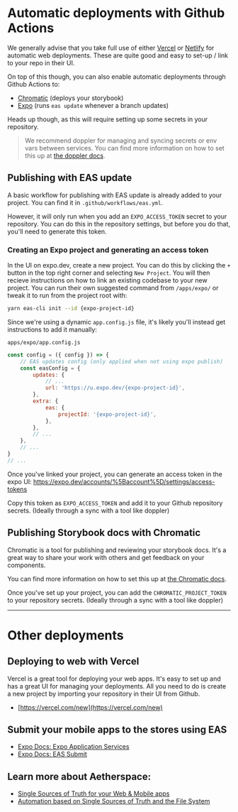 # Automatic deployments with Github Actions

We generally advise that you take full use of either [Vercel](vercel.com) or [Netlify](netlify.com) for automatic web deployments. These are quite good and easy to set-up / link to your repo in their UI.

On top of this though, you can also enable automatic deployments through Github Actions to:
- [Chromatic](https://www.chromatic.com/) (deploys your storybook)
- [Expo](https://github.com/expo/expo-github-action) (runs `eas update` whenever a branch updates)

Heads up though, as this will require setting up some secrets in your repository.

> We recommend doppler for managing and syncing secrets or env vars between services. You can find more information on how to set this up at [the doppler docs](https://docs.doppler.com/docs/github-actions).

## Publishing with EAS update

A basic workflow for publishing with EAS update is already added to your project. You can find it in `.github/workflows/eas.yml`.

However, it will only run when you add an `EXPO_ACCESS_TOKEN` secret to your repository. You can do this in the repository settings, but before you do that, you'll need to generate this token.

### Creating an Expo project and generating an access token

In the UI on expo.dev, create a new project. You can do this by clicking the `+` button in the top right corner and selecting `New Project`. You will then recieve instructions on how to link an existing codebase to your new project. You can run their own suggested command from `/apps/expo/` or tweak it to run from the project root with:

```bash
yarn eas-cli init --id {expo-project-id}
```

Since we're using a dynamic `app.config.js` file, it's likely you'll instead get instructions to add it manually:

`apps/expo/app.config.js`

```js
const config = ({ config }) => {
    // EAS updates config (only applied when not using expo publish)
    const easConfig = {
        updates: {
            // ...
            url: 'https://u.expo.dev/{expo-project-id}',
        },
        extra: {
            eas: {
                projectId: '{expo-project-id}',
            },
        },
        // ...
    },
    // ...
}
// ...
```

Once you've linked your project, you can generate an access token in the expo UI:
https://expo.dev/accounts/%5Baccount%5D/settings/access-tokens

Copy this token as `EXPO_ACCESS_TOKEN` and add it to your Github repository secrets. (Ideally through a sync with a tool like doppler)

## Publishing Storybook docs with Chromatic

Chromatic is a tool for publishing and reviewing your storybook docs. It's a great way to share your work with others and get feedback on your components.

You can find more information on how to set this up at [the Chromatic docs](https://www.chromatic.com/docs/setup).

Once you've set up your project, you can add the `CHROMATIC_PROJECT_TOKEN` to your repository secrets. (Ideally through a sync with a tool like doppler)

---

# Other deployments

## Deploying to web with Vercel

Vercel is a great tool for deploying your web apps. It's easy to set up and has a great UI for managing your deployments.
All you need to do is create a new project by importing your repository in their UI from Github.

- [https://vercel.com/new](https://vercel.com/new)

## Submit your mobile apps to the stores using EAS

- [Expo Docs: Expo Application Services](https://docs.expo.dev/eas/)
- [Expo Docs: EAS Submit](https://docs.expo.dev/submit/introduction/)

## Learn more about Aetherspace:

- [Single Sources of Truth for your Web & Mobile apps](/packages/@aetherspace/schemas/README.md)
- [Automation based on Single Sources of Truth and the File System](/packages/@registries/README.md)
